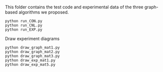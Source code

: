 This folder contains the test code and experimental data of the three graph-based algorithms we proposed.
 ```
 python run_CON.py
 python run_CNL.py
 python run_EXP.py
 ```
Draw experiment diagrams
 ```
python draw_graph_mat1.py
python draw_graph_mat2.py
python draw_graph_mat3.py
python draw_exp_mat1.py
python draw_exp_mat5.py
 ```
